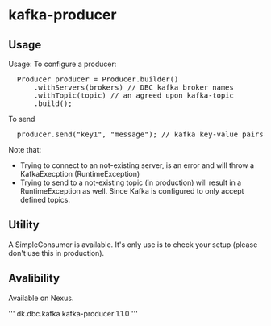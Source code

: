 # kafka-producer

## Usage

Usage:
To configure a producer:
<pre>
  Producer producer = Producer.builder()
      .withServers(brokers) // DBC kafka broker names
      .withTopic(topic) // an agreed upon kafka-topic
      .build();
</pre>
To send
<pre>
  producer.send("key1", "message"); // kafka key-value pairs, where value will most likely be JSON.
</pre>
Note that:
 <ul>
     <li>Trying to connect to an not-existing server, is an error and will throw a KafkaExecption (RuntimeException)</li>
     <li>Trying to send to a not-existing topic (in production) will result in a RuntimeException as well. Since Kafka is configured to only accept defined topics.</li>
 </ul>

## Utility

A SimpleConsumer is available. It's only use is to check your setup (please don't use this in production).

## Avalibility 
Available on Nexus.

'''
<dependency>
  <groupId>dk.dbc.kafka</groupId>
  <artifactId>kafka-producer</artifactId>
  <version>1.1.0</version>
</dependency>
'''
